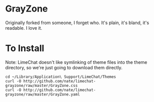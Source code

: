 GrayZone
========

Originally forked from someone, I forget who. It's plain, it's bland, it's readable. I love it.

To Install
==========

Note: LimeChat doesn't like symlinking of theme files into the theme directory, so we're just going to download them directly.

    cd ~/Library/Application\ Support/LimeChat/Themes
    curl -O http://github.com/nate/limechat-grayzone/raw/master/GrayZone.css
    curl -O http://github.com/nate/limechat-grayzone/raw/master/GrayZone.yaml

